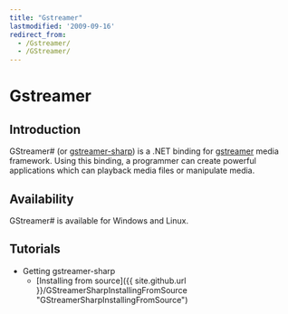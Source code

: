 ```yaml
---
title: "Gstreamer"
lastmodified: '2009-09-16'
redirect_from:
  - /Gstreamer/
  - /GStreamer/
---
```


Gstreamer
=========

Introduction
------------

GStreamer\# (or [gstreamer-sharp](http://gstreamer.freedesktop.org/modules/gstreamer-sharp.html)) is a .NET binding for [gstreamer](http://gstreamer.freedesktop.org/) media framework. Using this binding, a programmer can create powerful applications which can playback media files or manipulate media.

Availability
------------

GStreamer\# is available for Windows and Linux.

Tutorials
---------

-   Getting gstreamer-sharp
    -   [Installing from source]({{ site.github.url }}/GStreamerSharpInstallingFromSource "GStreamerSharpInstallingFromSource")


